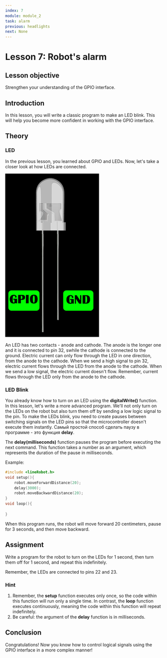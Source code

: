 ```yaml
---
index: 7
module: module_2
task: alarm
previous: headlights
next: None
---
```

# Lesson 7: Robot's alarm

## Lesson objective
Strengthen your understanding of the GPIO interface.

## Introduction
In this lesson, you will write a classic program to make an LED blink. This will help you become more confident in working with the GPIO interface.

## Theory

### LED

In the previous lesson, you learned about GPIO and LEDs. Now, let's take a closer look at how LEDs are connected.

![image](https://github.com/autolab-fi/line-robot-curriculum/blob/main/images/module_2/alarm_1.png?raw=true)


An LED has two contacts - anode and cathode. The anode is the longer one and it is connected to pin 32, swhile the cathode is connected to the ground. Electric current can only flow through the LED in one direction, from the anode to the cathode. When we send a high signal to pin 32, electric current flows through the LED from the anode to the cathode. When we send a low signal, the electric current doesn't flow. Remember, current flows through the LED only from the anode to the cathode.

### LED Blink

You already know how to turn on an LED using the **digitalWrite()** function. In this lesson, let's write a more advanced program. We'll not only turn on the LEDs on the robot but also turn them off by sending a low logic signal to the pin. To make the LEDs blink, you need to create pauses between switching signals on the LED pins so that the microcontroller doesn't execute them instantly. Самый простой способ сделать паузу в программе - это функция **delay**. 

The **delay(milliseconds)** function pauses the program before executing the next command. This function takes a number as an argument, which represents the duration of the pause in milliseconds.

Example:

```cpp
#include <lineRobot.h>
void setup(){
    robot.moveForwardDistance(20);
    delay(3000);
    robot.moveBackwardDistance(20);
}
void loop(){

}
```

When this program runs, the robot will move forward 20 centimeters, pause for 3 seconds, and then move backward.


## Assignment
Write a program for the robot to turn on the LEDs for 1 second, then turn them off for 1 second, and repeat this indefinitely.

Remember, the LEDs are connected to pins 22 and 23.

### Hint
1. Remember, the **setup** function executes only once, so the code within this function will run only a single time. In contrast, the **loop** function executes continuously, meaning the code within this function will repeat indefinitely.
2. Be careful: the argument of the **delay** function is in milliseconds.


## Conclusion
Congratulations! Now you know how to control logical signals using the GPIO interface in a more complex manner!